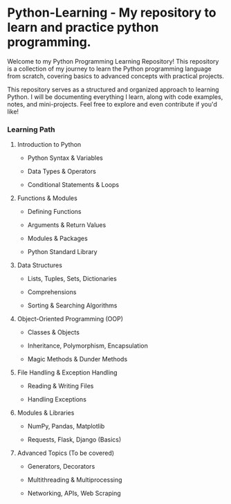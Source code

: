 # Python-Learning - My repository to learn and practice python programming. 

Welcome to my Python Programming Learning Repository! This repository is a collection of my journey to learn the Python programming language from scratch, covering basics to advanced concepts with practical projects.

This repository serves as a structured and organized approach to learning Python. I will be documenting everything I learn, along with code examples, notes, and mini-projects. Feel free to explore and even contribute if you'd like!

### Learning Path

1. Introduction to Python

   - Python Syntax & Variables

   - Data Types & Operators

   - Conditional Statements & Loops

2. Functions & Modules

   - Defining Functions

   - Arguments & Return Values

   - Modules & Packages

   - Python Standard Library

3. Data Structures

   - Lists, Tuples, Sets, Dictionaries

   - Comprehensions

   - Sorting & Searching Algorithms

4. Object-Oriented Programming (OOP)

   - Classes & Objects

   - Inheritance, Polymorphism, Encapsulation

   - Magic Methods & Dunder Methods

5. File Handling & Exception Handling

   - Reading & Writing Files

   - Handling Exceptions

6. Modules & Libraries

   - NumPy, Pandas, Matplotlib

   - Requests, Flask, Django (Basics)

7. Advanced Topics (To be covered)

   - Generators, Decorators

   - Multithreading & Multiprocessing

   - Networking, APIs, Web Scraping
